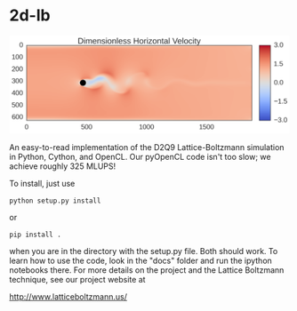 # 2d-lb

![Vortex Sheets](https://github.com/btweinstein/2d-lb/blob/master/pictures/vortex_sheets.png)

An easy-to-read implementation of the D2Q9 Lattice-Boltzmann simulation in Python, Cython, and OpenCL. Our pyOpenCL code isn't too slow; we achieve roughly 325 MLUPS!

To install, just use

    python setup.py install

or 

    pip install .

when you are in the directory with the setup.py file. Both should work. To learn how to use the code, look in the "docs" folder and run the ipython notebooks there. For more details on the project and the Lattice Boltzmann technique, see our project website at

http://www.latticeboltzmann.us/
